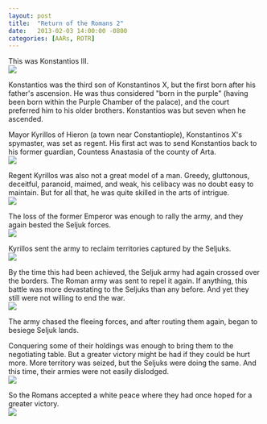 ```yaml
---
layout: post
title:  "Return of the Romans 2"
date:   2013-02-03 14:00:00 -0800
categories: [AARs, ROTR]
---
```

This was Konstantios III.  
![](/assets/return_of_the_romans_images/2-1.png)

Konstantios was the third son of Konstantinos X, but the first born after his father's ascension. He was thus considered "born in the purple" (having been born within the Purple Chamber of the palace), and the court preferred him to his older brothers. Konstantios was but seven when he ascended.

Mayor Kyrillos of Hieron (a town near Constantiople), Konstantinos X's spymaster, was set as regent. His first act was to send Konstantios back to his former guardian, Countess Anastasia of the county of Arta.  
![](/assets/return_of_the_romans_images/2-2.png)

Regent Kyrillos was also not a great model of a man. Greedy, gluttonous, deceitful, paranoid, maimed, and weak, his celibacy was no doubt easy to maintain. But for all that, he was quite skilled in the arts of intrigue.  
![](/assets/return_of_the_romans_images/2-3.png)

The loss of the former Emperor was enough to rally the army, and they again bested the Seljuk forces.  
![](/assets/return_of_the_romans_images/2-4.png)

Kyrillos sent the army to reclaim territories captured by the Seljuks.  
![](/assets/return_of_the_romans_images/2-5.png)

By the time this had been achieved, the Seljuk army had again crossed over the borders. The Roman army was sent to repel it again. If anything, this battle was more devastating to the Seljuks than any before. And yet they still were not willing to end the war.  
![](/assets/return_of_the_romans_images/2-6.png)

The army chased the fleeing forces, and after routing them again, began to besiege Seljuk lands.

Conquering some of their holdings was enough to bring them to the negotiating table. But a greater victory might be had if they could be hurt more. More territory was seized, but the Seljuks were doing the same. And this time, their armies were not easily dislodged.  
![](/assets/return_of_the_romans_images/2-8.png)

So the Romans accepted a white peace where they had once hoped for a greater victory.  
![](/assets/return_of_the_romans_images/2-9.png)